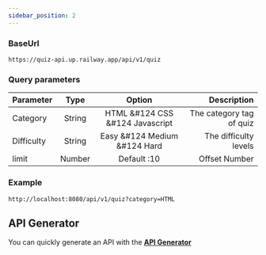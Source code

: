 ```yaml
---
sidebar_position: 2
---
```


### BaseUrl

```
https://quiz-api.up.railway.app/api/v1/quiz
```

### Query parameters

| Parameter  |  Type  |             Option              |              Description |
| :--------- | :----: | :-----------------------------: | -----------------------: |
| Category   | String | HTML &#124 CSS &#124 Javascript | The category tag of quiz |
| Difficulty | String |  Easy &#124 Medium &#124 Hard   |    The difficulty levels |
| limit      | Number |           Default :10           |            Offset Number |

### Example

```
http://localhost:8080/api/v1/quiz?category=HTML

```

## API Generator

You can quickly generate an API with the **[API Generator](https://quizbase-docs.netlify.app/api-helper)**
